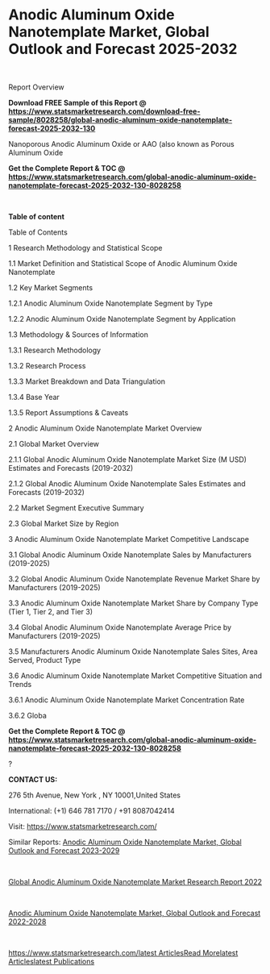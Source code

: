 <h1>Anodic Aluminum Oxide Nanotemplate Market, Global Outlook and Forecast 2025-2032</h1><br/><p>Report Overview</p>
 
 
 
 <p><strong>Download FREE Sample of this Report @ <a href="https://www.statsmarketresearch.com/download-free-sample/8028258/global-anodic-aluminum-oxide-nanotemplate-forecast-2025-2032-130">https://www.statsmarketresearch.com/download-free-sample/8028258/global-anodic-aluminum-oxide-nanotemplate-forecast-2025-2032-130</a></strong></p>
 
 
 
 <p>Nanoporous Anodic Aluminum Oxide or AAO (also known as Porous Aluminum Oxide</p>
 
 
 
 <div><b>Get the Complete Report & TOC @ <a href="https://www.statsmarketresearch.com/global-anodic-aluminum-oxide-nanotemplate-forecast-2025-2032-130-8028258">https://www.statsmarketresearch.com/global-anodic-aluminum-oxide-nanotemplate-forecast-2025-2032-130-8028258</a></b></div>
 
 
 
 <p><br />
 
 <b>Table of content</b></p>
 
 
 
 <p>Table of Contents<br />
 
 1 Research Methodology and Statistical Scope<br />
 
 1.1 Market Definition and Statistical Scope of Anodic Aluminum Oxide Nanotemplate<br />
 
 1.2 Key Market Segments<br />
 
 1.2.1 Anodic Aluminum Oxide Nanotemplate Segment by Type<br />
 
 1.2.2 Anodic Aluminum Oxide Nanotemplate Segment by Application<br />
 
 1.3 Methodology & Sources of Information<br />
 
 1.3.1 Research Methodology<br />
 
 1.3.2 Research Process<br />
 
 1.3.3 Market Breakdown and Data Triangulation<br />
 
 1.3.4 Base Year<br />
 
 1.3.5 Report Assumptions & Caveats<br />
 
 2 Anodic Aluminum Oxide Nanotemplate Market Overview<br />
 
 2.1 Global Market Overview<br />
 
 2.1.1 Global Anodic Aluminum Oxide Nanotemplate Market Size (M USD) Estimates and Forecasts (2019-2032)<br />
 
 2.1.2 Global Anodic Aluminum Oxide Nanotemplate Sales Estimates and Forecasts (2019-2032)<br />
 
 2.2 Market Segment Executive Summary<br />
 
 2.3 Global Market Size by Region<br />
 
 3 Anodic Aluminum Oxide Nanotemplate Market Competitive Landscape<br />
 
 3.1 Global Anodic Aluminum Oxide Nanotemplate Sales by Manufacturers (2019-2025)<br />
 
 3.2 Global Anodic Aluminum Oxide Nanotemplate Revenue Market Share by Manufacturers (2019-2025)<br />
 
 3.3 Anodic Aluminum Oxide Nanotemplate Market Share by Company Type (Tier 1, Tier 2, and Tier 3)<br />
 
 3.4 Global Anodic Aluminum Oxide Nanotemplate Average Price by Manufacturers (2019-2025)<br />
 
 3.5 Manufacturers Anodic Aluminum Oxide Nanotemplate Sales Sites, Area Served, Product Type<br />
 
 3.6 Anodic Aluminum Oxide Nanotemplate Market Competitive Situation and Trends<br />
 
 3.6.1 Anodic Aluminum Oxide Nanotemplate Market Concentration Rate<br />
 
 3.6.2 Globa</p>
 
 
 
 <div><b>Get the Complete Report & TOC @ <a href="https://www.statsmarketresearch.com/global-anodic-aluminum-oxide-nanotemplate-forecast-2025-2032-130-8028258">https://www.statsmarketresearch.com/global-anodic-aluminum-oxide-nanotemplate-forecast-2025-2032-130-8028258</a></b></div>
 
 
 
 <p>? </p>
 
 
 
 <p><b>CONTACT US:</b><br />
 
 276 5th Avenue, New York , NY 10001,United States<br />
 
 International: (+1) 646 781 7170 / +91 8087042414<br />
 
 Visit: <a href="https://www.statsmarketresearch.com/">https://www.statsmarketresearch.com/</a><br />
 
 Similar Reports: <a href="https://www.statsmarketresearch.com/global-anodic-aluminum-oxide-nanotemplate-forecast-2025-2032-130-8028258">Anodic Aluminum Oxide Nanotemplate Market, Global Outlook and Forecast 2023-2029</a><br />
 
 <br />
 
 <a href="https://www.statsmarketresearch.com/global-anodic-aluminum-oxide-nanotemplate-forecast-2025-2032-130-8028258">Global Anodic Aluminum Oxide Nanotemplate Market Research Report 2022</a><br />
 
 <br />
 
 <a href="https://www.statsmarketresearch.com/global-anodic-aluminum-oxide-nanotemplate-forecast-2025-2032-130-8028258">Anodic Aluminum Oxide Nanotemplate Market, Global Outlook and Forecast 2022-2028</a><br />
 
 <br />
 
 <a href="https://gyeongbokgung.com">https://www.statsmarketresearch.com/</a><a href="https://hallyeomaritime.com">latest Articles</a><a href="https://jingwansa.com">Read More</a><a href="https://nguoiviet.jp/">latest Articles</a><a href="https://www.intelmarketresearch.com/">latest Publications</a></p>